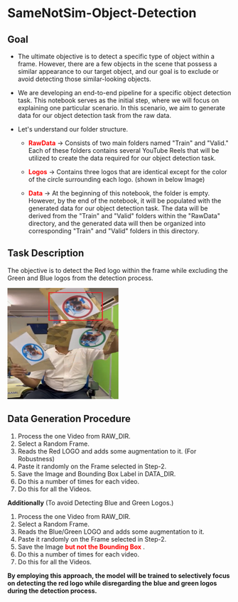# SameNotSim-Object-Detection

## Goal

* The ultimate objective is to detect a specific type of object within a frame. However, there are a few objects in the scene that possess a similar appearance to our target object, and our goal is to exclude or avoid detecting those similar-looking objects.

* We are developing an end-to-end pipeline for a specific object detection task. This notebook serves as the initial step, where we will focus on explaining one particular scenario. In this scenario, we aim to generate data for our object detection task from the raw data.

* Let's understand our folder structure.

  *  **<font color="red">RawData</font>** -> Consists of two main folders named "Train" and "Valid." Each of these folders contains several YouTube Reels that will be utilized to create the data required for our object detection task.
  
  * **<font color="red">Logos</font>** -> Contains three logos that are identical except for the color of the circle surrounding each logo. (shown in below Image)
  
  * **<font color="red">Data</font>**  -> At the beginning of this notebook, the folder is empty. However, by the end of the notebook, it will be populated with the generated data for our object detection task. The data will be derived from the "Train" and "Valid" folders within the "RawData" directory, and the generated data will then be organized into corresponding "Train" and "Valid" folders in this directory.

## Task Description

The objective is to detect the Red logo within the frame while excluding the Green and Blue logos from the detection process.


<img src="https://github.com/Cranjis-McB/SameNotSim-Object-Detection/blob/main/three_logo_img.png" alt="Picture" height = "250" width="250">

## Data Generation Procedure

1. Process the one Video from RAW_DIR.
2. Select a Random Frame.
3. Reads the Red LOGO and adds some augmentation to it. (For Robustness)
4. Paste it randomly on the Frame selected in Step-2.
5. Save the Image and Bounding Box Label in DATA_DIR.
6. Do this a number of times for each video.
7. Do this for all the Videos.

**Additionally** (To avoid Detecting Blue and Green Logos.)

1. Process the one Video from RAW_DIR.
2. Select a Random Frame.
3. Reads the Blue/Green LOGO and adds some augmentation to it.
4. Paste it randomly on the Frame selected in Step-2.
5. Save the Image **<font color="red">but not the Bounding Box</font>** .
6. Do this a number of times for each video.
7. Do this for all the Videos.

**By employing this approach, the model will be trained to selectively focus on detecting the red logo while disregarding the blue and green logos during the detection process.**
